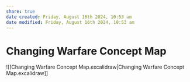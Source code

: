 ```yaml
---
share: true
date created: Friday, August 16th 2024, 10:53 am
date modified: Friday, August 16th 2024, 10:53 am
---
```


# Changing Warfare Concept Map

![[Changing Warfare Concept Map.excalidraw|Changing Warfare Concept Map.excalidraw]]